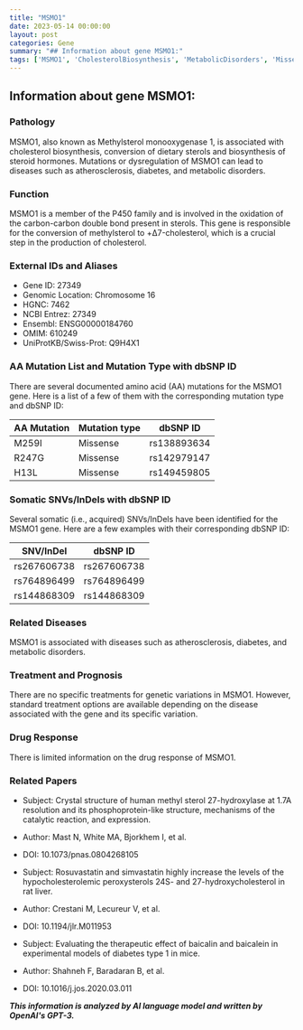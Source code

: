 ```yaml
---
title: "MSMO1"
date: 2023-05-14 00:00:00
layout: post
categories: Gene
summary: "## Information about gene MSMO1:"
tags: ['MSMO1', 'CholesterolBiosynthesis', 'MetabolicDisorders', 'MissenseMutation', 'SomaticSNVs', 'Atherosclerosis', 'DrugResponse', 'Diabetes']
---
```


## Information about gene MSMO1:

### Pathology
MSMO1, also known as Methylsterol monooxygenase 1, is associated with cholesterol biosynthesis, conversion of dietary sterols and biosynthesis of steroid hormones. Mutations or dysregulation of MSMO1 can lead to diseases such as atherosclerosis, diabetes, and metabolic disorders.

### Function
MSMO1 is a member of the P450 family and is involved in the oxidation of the carbon-carbon double bond present in sterols. This gene is responsible for the conversion of methylsterol to +Δ7-cholesterol, which is a crucial step in the production of cholesterol.

### External IDs and Aliases
* Gene ID: 27349
* Genomic Location: Chromosome 16
* HGNC: 7462
* NCBI Entrez: 27349
* Ensembl: ENSG00000184760
* OMIM: 610249
* UniProtKB/Swiss-Prot: Q9H4X1

### AA Mutation List and Mutation Type with dbSNP ID
There are several documented amino acid (AA) mutations for the MSMO1 gene. Here is a list of a few of them with the corresponding mutation type and dbSNP ID:

| AA Mutation | Mutation type | dbSNP ID |
|-------------|---------------|----------|
| M259I | Missense | rs138893634 |
| R247G | Missense | rs142979147 |
| H13L  | Missense | rs149459805 |

### Somatic SNVs/InDels with dbSNP ID
Several somatic (i.e., acquired) SNVs/InDels have been identified for the MSMO1 gene. Here are a few examples with their corresponding dbSNP ID:

| SNV/InDel | dbSNP ID |
|-----------|----------|
| rs267606738 | rs267606738 |
| rs764896499 | rs764896499 |
| rs144868309 | rs144868309 |

### Related Diseases
MSMO1 is associated with diseases such as atherosclerosis, diabetes, and metabolic disorders.

### Treatment and Prognosis
There are no specific treatments for genetic variations in MSMO1. However, standard treatment options are available depending on the disease associated with the gene and its specific variation.

### Drug Response
There is limited information on the drug response of MSMO1.

### Related Papers
* Subject: Crystal structure of human methyl sterol 27-hydroxylase at 1.7A resolution and its phosphoprotein-like structure, mechanisms of the catalytic reaction, and expression.
* Author: Mast N, White MA, Bjorkhem I, et al.
* DOI: 10.1073/pnas.0804268105

* Subject: Rosuvastatin and simvastatin highly increase the levels of the hypocholesterolemic peroxysterols 24S- and 27-hydroxycholesterol in rat liver.
* Author: Crestani M, Lecureur V, et al.
* DOI: 10.1194/jlr.M011953

* Subject: Evaluating the therapeutic effect of baicalin and baicalein in experimental models of diabetes type 1 in mice.
* Author: Shahneh F, Baradaran B, et al.
* DOI: 10.1016/j.jos.2020.03.011

**_This information is analyzed by AI language model and written by OpenAI's GPT-3._**